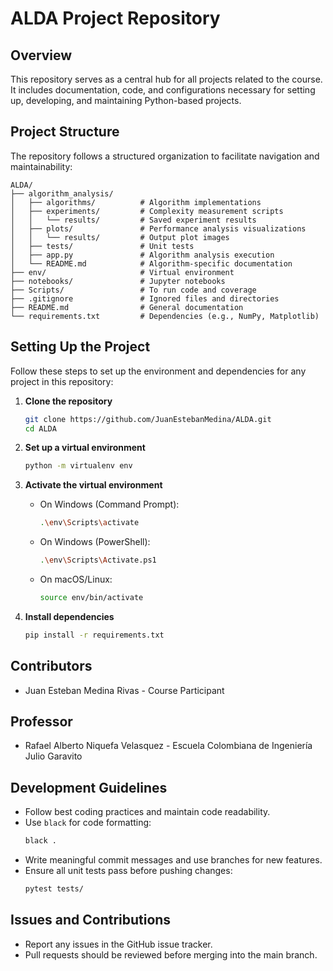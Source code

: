 # ALDA Project Repository

## Overview
This repository serves as a central hub for all projects related to the course. It includes documentation, code, and configurations necessary for setting up, developing, and maintaining Python-based projects.

## Project Structure
The repository follows a structured organization to facilitate navigation and maintainability:

```
ALDA/
├── algorithm_analysis/
│   ├── algorithms/          # Algorithm implementations
│   ├── experiments/         # Complexity measurement scripts
│   │   └── results/         # Saved experiment results
│   ├── plots/               # Performance analysis visualizations
│   │   └── results/         # Output plot images
│   ├── tests/               # Unit tests
│   ├── app.py               # Algorithm analysis execution
│   └── README.md            # Algorithm-specific documentation
├── env/                     # Virtual environment
├── notebooks/               # Jupyter notebooks
├── Scripts/                 # To run code and coverage
├── .gitignore               # Ignored files and directories
├── README.md                # General documentation
└── requirements.txt         # Dependencies (e.g., NumPy, Matplotlib)
```

## Setting Up the Project
Follow these steps to set up the environment and dependencies for any project in this repository:

1. **Clone the repository**
   ```sh
   git clone https://github.com/JuanEstebanMedina/ALDA.git
   cd ALDA
   ```

2. **Set up a virtual environment**
   ```sh
   python -m virtualenv env
   ```

3. **Activate the virtual environment**
   - On Windows (Command Prompt):
     ```sh
     .\env\Scripts\activate
     ```
   - On Windows (PowerShell):
     ```sh
     .\env\Scripts\Activate.ps1
     ```
   - On macOS/Linux:
     ```sh
     source env/bin/activate
     ```

4. **Install dependencies**
   ```sh
   pip install -r requirements.txt
   ```

## Contributors

- Juan Esteban Medina Rivas - Course Participant

## Professor

- Rafael Alberto Niquefa Velasquez - Escuela Colombiana de Ingeniería Julio Garavito

## Development Guidelines
- Follow best coding practices and maintain code readability.
- Use `black` for code formatting:
  ```sh
  black .
  ```
- Write meaningful commit messages and use branches for new features.
- Ensure all unit tests pass before pushing changes:
  ```sh
  pytest tests/
  ```

## Issues and Contributions
- Report any issues in the GitHub issue tracker.
- Pull requests should be reviewed before merging into the main branch.
